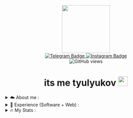 <div id="header" align="center">
  <img width="150" src="https://media1.giphy.com/media/jdPMeyv9rn0hZHh8n9/giphy.gif"></img>
  
  <div id="badges">
    <a href="https://t.me/tyulyukov">
      <img src="https://img.shields.io/badge/Telegram-blue?style=for-the-badge&logo=telegram&logoColor=white" alt="Telegram Badge"/>
    </a>
    <a href="https://www.instagram.com/tyulyukoff/">
      <img src="https://img.shields.io/badge/Instagram-red?style=for-the-badge&logo=instagram&logoColor=white" alt="Instagram Badge"/>
    </a>
  </div>
  
  <img src="https://komarev.com/ghpvc/?username=tyulyukov&style=flat-square&color=blue" alt="GitHub views"/>
  
  <h1>
    its me tyulyukov
    <img id="waving-emoji" src="https://media.giphy.com/media/hvRJCLFzcasrR4ia7z/giphy.gif" width="30px"/>
  </h1>
</div>

<details>
<summary>☁️ About me :</summary>
- Im a 16 yo student from Ukraine, studying coding for 2 years.
</details>

<details>
<summary>📇 Experience (Software + Web) :</summary>

- 🛠️: Languages: C++, C#, JS
- 🔭: Platforms: .NET, NodeJS
- 👨‍💻: Technologies: Vue, React, Angular, ASP.NET, WPF
- 📊: Databases: MongoDB, MySQL, Firebase
</details>
  
<details>
<summary>🔥 My Stats :</summary>

[![GitHub Streak](http://github-readme-streak-stats.herokuapp.com?user=tyulyukov&theme=dark&background=000000)](https://git.io/streak-stats)

[![Top Langs](https://github-readme-stats.vercel.app/api/top-langs/?username=tyulyukov&layout=compact&theme=vision-friendly-dark)](https://github.com/anuraghazra/github-readme-stats)
</details>
